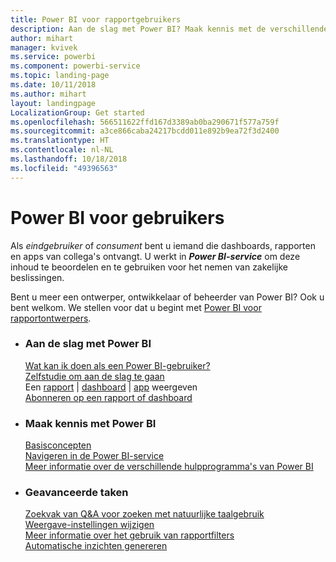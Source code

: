 ```yaml
---
title: Power BI voor rapportgebruikers
description: Aan de slag met Power BI? Maak kennis met de verschillende producten en diensten die samen Power BI vormen en ontdek wat u ermee kunt doen.
author: mihart
manager: kvivek
ms.service: powerbi
ms.component: powerbi-service
ms.topic: landing-page
ms.date: 10/11/2018
ms.author: mihart
layout: landingpage
LocalizationGroup: Get started
ms.openlocfilehash: 566511622ffd167d3389ab0ba290671f577a759f
ms.sourcegitcommit: a3ce866caba24217bcdd011e892b9ea72f3d2400
ms.translationtype: HT
ms.contentlocale: nl-NL
ms.lasthandoff: 10/18/2018
ms.locfileid: "49396563"
---
```

# <a name="power-bi-for-consumers"></a>Power BI voor gebruikers
Als *eindgebruiker* of *consument* bent u iemand die dashboards, rapporten en apps van collega's ontvangt. U werkt in ***Power BI-service*** om deze inhoud te beoordelen en te gebruiken voor het nemen van zakelijke beslissingen.

Bent u meer een ontwerper, ontwikkelaar of beheerder van Power BI? Ook u bent welkom. We stellen voor dat u begint met [Power BI voor rapportontwerpers](../power-bi-creator-landing.md).

<ul class="panelContent cardsF"> 
              <li> 
                             <div class="cardSize"> 
                                           <div class="cardPadding"> 
                                                          <div class="card"> 
                                                                        <div class="cardText"> 
                                                                                      <h3>Aan de slag met Power BI</h3> 
                                                                                      <p></p>
                                                                                            <a href="end-user-consumer.md">Wat kan ik doen als een Power BI-gebruiker?</a><br/> 
                                                                                            <a href="../service-get-started.md">Zelfstudie om aan de slag te gaan</a><br/>
Een <a href="end-user-report-open.md">rapport</a> | <a href="end-user-dashboard-open.md">dashboard</a> | <a href="end-user-apps.md">app</a> weergeven<br/> 
                                                                                            <!--<a href="end-user-collaborate.md">Collaborate</a><br/> -->
                                                                                            <a href="end-user-subscribe.md">Abonneren op een rapport of dashboard</a><br/> 
                                                                        </div> 
                                                          </div> 
                                           </div> 
                             </div> 
              </li>
              <li> 
                             <div class="cardSize"> 
                                           <div class="cardPadding"> 
                                                          <div class="card"> 
                                                                        <div class="cardText"> 
                                                                                      <h3>Maak kennis met Power BI</h3> 
                                                                                      <p></p>
                                                                                            <a href="end-user-basic-concepts.md">Basisconcepten</a><br/>
                                                                                            <a href="end-user-experience.md">Navigeren in de Power BI-service</a><br/> 
                                                                                            <a href="../power-bi-overview.md">Meer informatie over de verschillende hulpprogramma's van Power BI</a><br/> 
                                                                                            <!--<a href="end-user-faq.md">FAQ: Frequently Asked Questions</a> -->
                                                                        </div> 
                                                          </div> 
                                           </div> 
                             </div> 
              </li>
              <li> 
                             <div class="cardSize"> 
                                           <div class="cardPadding"> 
                                                          <div class="card"> 
                                                                        <div class="cardText"> 
                                                                                      <h3>Geavanceerde taken</h3> 
                                                                                      <p></p>
                                                                                            <a href="end-user-q-and-a.md">Zoekvak van Q&A voor zoeken met natuurlijke taalgebruik</a><br/> 
                                                                                            <a href="end-user-focus.md">Weergave-instellingen wijzigen</a><br/> 
                                                                                            <a href="end-user-report-filter.md">Meer informatie over het gebruik van rapportfilters</a><br> 
                                                                                            <a href="end-user-insights.md">Automatische inzichten genereren</a><br/> 
                                                                        </div> 
                                                          </div> 
                                           </div> 
                             </div> 
              </li>
</ul>


